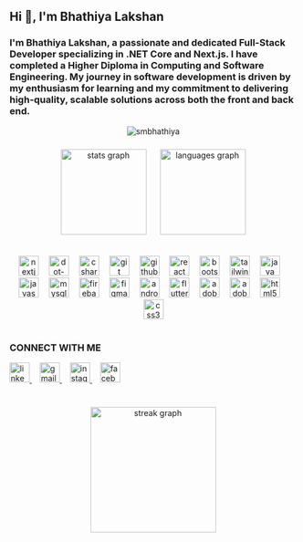 ## Hi 👋, I'm Bhathiya Lakshan

### I'm Bhathiya Lakshan, a passionate and dedicated Full-Stack Developer specializing in .NET Core and Next.js. I have completed a Higher Diploma in Computing and Software Engineering. My journey in software development is driven by my enthusiasm for learning and my commitment to delivering high-quality, scalable solutions across both the front and back end.

<p align="center">
  <img src="https://komarev.com/ghpvc/?username=smbhathiya&label=Profile%20views&color=0e75b6&style=flat" alt="smbhathiya" />
</p>

###

<div align="center">
  <img src="https://github-readme-stats.vercel.app/api?username=smbhathiya&hide_title=false&hide_rank=false&show_icons=true&include_all_commits=true&count_private=true&disable_animations=false&theme=dracula&locale=en&hide_border=false" height="150" alt="stats graph"  /> &nbsp;&nbsp;&nbsp;&nbsp;
  <img src="https://github-readme-stats.vercel.app/api/top-langs?username=smbhathiya&locale=en&hide_title=false&layout=compact&card_width=320&langs_count=5&theme=dracula&hide_border=false" height="150" alt="languages graph"  />
</div>
</br></br>

<div align="center">
  <img src="https://skillicons.dev/icons?i=nextjs" height="35" alt="nextjs logo"  />
  <img width="10" />
  <img src="https://skillicons.dev/icons?i=dotnet" height="35" alt="dot-net logo"  />
  <img width="10" />
  <img src="https://skillicons.dev/icons?i=cs" height="35" alt="csharp logo"  />
  <img width="10" />
  <img src="https://skillicons.dev/icons?i=git" height="35" alt="git logo"  />
  <img width="10" />
  <img src="https://skillicons.dev/icons?i=github" height="35" alt="github logo"  />
  <img width="10" />
  <img src="https://skillicons.dev/icons?i=react" height="35" alt="react logo"  />
  <img width="10" />
  <img src="https://skillicons.dev/icons?i=bootstrap" height="35" alt="bootstrap logo"  />
  <img width="10" />
  <img src="https://skillicons.dev/icons?i=tailwind" height="35" alt="tailwindcss logo"  />
  <img width="10" />
  <img src="https://skillicons.dev/icons?i=java" height="35" alt="java logo"  />
  <img width="10" />
  <img src="https://skillicons.dev/icons?i=js" height="35" alt="javascript logo"  />
  <img width="10" />
  <img src="https://skillicons.dev/icons?i=mysql" height="35" alt="mysql logo"  />
  <img width="10" />
  <img src="https://skillicons.dev/icons?i=firebase" height="35" alt="firebase logo"  />
  <img width="10" />
  <img src="https://skillicons.dev/icons?i=figma" height="35" alt="figma logo"  />
  <img width="10" />
  <img src="https://skillicons.dev/icons?i=androidstudio" height="35" alt="androidstudio logo"  />
  <img width="10" />
  <img src="https://skillicons.dev/icons?i=flutter" height="35" alt="flutter logo"  />
  <img width="10" />
  <img src="https://skillicons.dev/icons?i=ps" height="35" alt="adobephotoshop logo"  />
  <img width="10" />
  <img src="https://skillicons.dev/icons?i=ai" height="35" alt="adobeillustrator logo"  />
  <img width="10" />
  <img src="https://skillicons.dev/icons?i=html" height="35" alt="html5 logo"  />
  <img width="10" />
  <img src="https://skillicons.dev/icons?i=css" height="35" alt="css3 logo"  />
</div>
</br>

### CONNECT WITH ME

<div align="left">
  <a href="https://www.linkedin.com/in/bhathiya-lakshan-91579722a/" target="_blank">
    <img src="https://img.shields.io/static/v1?message=LinkedIn&logo=linkedin&label=&color=0077B5&logoColor=white&labelColor=&style=for-the-badge" height="35" alt="linkedin logo"  />
  </a><img width="10" />
  <a href="smbhathiya@gmail.com" target="_blank">
    <img src="https://img.shields.io/static/v1?message=Gmail&logo=gmail&label=&color=D14836&logoColor=white&labelColor=&style=for-the-badge" height="35" alt="gmail logo"  />
  </a><img width="10" />
  <a href="https://instagram.com/bhathiya_lakshan" target="_blank">
    <img src="https://img.shields.io/static/v1?message=Instagram&logo=instagram&label=&color=E4405F&logoColor=white&labelColor=&style=for-the-badge" height="35" alt="instagram logo"  />
  </a><img width="10" />
  <a href="https://www.facebook.com/smbhathiya" target="_blank">
    <img src="https://img.shields.io/static/v1?message=Facebook&logo=facebook&label=&color=1877F2&logoColor=white&labelColor=&style=for-the-badge" height="35" alt="facebook logo"  />
  </a>
</div>
</br>

###


<div align="center">
  <img src="https://streak-stats.demolab.com?user=smbhathiya&locale=en&mode=daily&theme=dracula&hide_border=false&border_radius=5&order=3" height="220" alt="streak graph"  />
</div>

###
